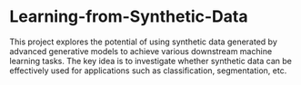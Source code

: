 # Learning-from-Synthetic-Data
This project explores the potential of using synthetic data generated by advanced generative models to achieve various downstream machine learning tasks. The key idea is to investigate whether synthetic data can be effectively used for applications such as classification, segmentation, etc.
